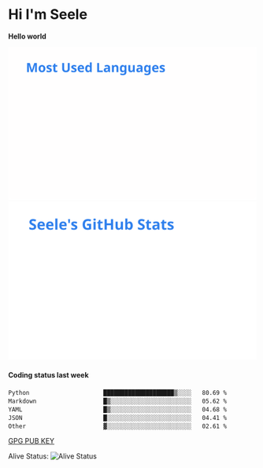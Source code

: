 <h1>Hi I'm Seele</h1>

<b>Hello world</b>

<img src='/assets/top-langs.svg' alt="Seele's github langs"> <img src='/assets/stats.svg' alt="Seele's github stats" >

<h4>Coding status last week </h4>

<!--START_SECTION:waka-->

```txt
Python                     ████████████████████▒░░░░   80.69 %
Markdown                   █▒░░░░░░░░░░░░░░░░░░░░░░░   05.62 %
YAML                       █▒░░░░░░░░░░░░░░░░░░░░░░░   04.68 %
JSON                       █░░░░░░░░░░░░░░░░░░░░░░░░   04.41 %
Other                      ▓░░░░░░░░░░░░░░░░░░░░░░░░   02.61 %
```

<!--END_SECTION:waka-->

[GPG PUB KEY](https://keys.openpgp.org/vks/v1/by-fingerprint/3FCE91BF5B9666B55B67213C4C57B7824A5B6680)

Alive Status: ![Alive Status](https://hc.dvd.moe/b/2/8b44cecc-1f43-4449-9b4b-9c7fd754673c.svg)
